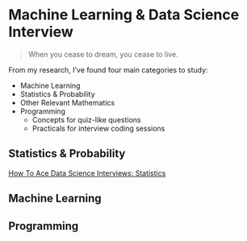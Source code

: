 # Machine Learning & Data Science Interview

> When you cease to dream, you cease to live.

From my research, I've found four main categories to study:

* Machine Learning
* Statistics & Probability
* Other Relevant Mathematics
* Programming
  - Concepts for quiz-like questions
  - Practicals for interview coding sessions

## Statistics & Probability
[How To Ace Data Science Interviews: Statistics](https://towardsdatascience.com/how-to-ace-data-science-interviews-statistics-f3d363ad47b)
## Machine Learning
## Programming 



